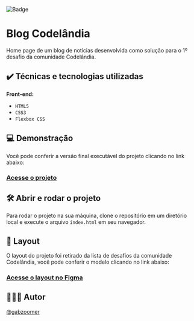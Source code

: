 
![Badge](http://img.shields.io/static/v1?label=STATUS&message=CONCLUIDO&color=GREEN&style=for-the-badge)             
# Blog Codelândia

Home page de um blog de notícias desenvolvida como solução para o 1º desafio da comunidade Codelândia.
## ✔️ Técnicas e tecnologias utilizadas

**Front-end:**
- ``HTML5``
- ``CSS3``
- ``Flexbox CSS``
## 💻 Demonstração

Você pode conferir a versão final executável do projeto clicando no link abaixo:

### [Acesse o projeto](https://blog-codelandia-feed.netlify.app/)
## 🛠️ Abrir e rodar o projeto

Para rodar o projeto na sua máquina, clone o repositório em um diretório local e execute o arquivo ``index.html`` em seu navegador.
## 🎨 Layout

O layout do projeto foi retirado da lista de desafios da comunidade Codelândia, você pode conferir o modelo clicando no link abaixo:

###  [Acesse o layout no Figma](https://www.figma.com/file/Yb9IBH56g7T1hdIyZ3BMNO/Desafios---Codelândia?type=design&node-id=0-1&t=GtMoNZfocEAy5E0o-0)
## 🧑🏾‍💻 Autor

 [@gabzoomer](https://www.github.com/gabzoomer)
